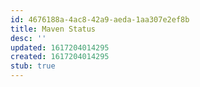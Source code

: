 ```yaml
---
id: 4676188a-4ac8-42a9-aeda-1aa307e2ef8b
title: Maven Status
desc: ''
updated: 1617204014295
created: 1617204014295
stub: true
---
```


